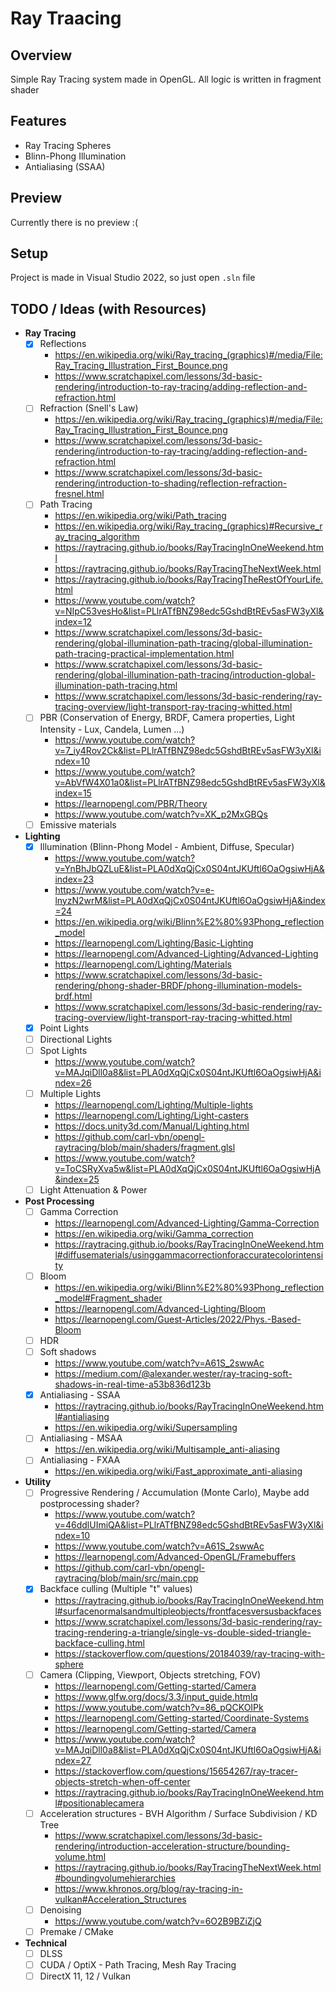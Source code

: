 # Ray Traacing

## Overview
Simple Ray Tracing system made in OpenGL. All logic is written in fragment shader

## Features
- Ray Tracing Spheres
- Blinn-Phong Illumination
- Antialiasing (SSAA)

## Preview
Currently there is no preview :(

## Setup
Project is made in Visual Studio 2022, so just open ```.sln``` file

## TODO / Ideas (with Resources)
- **Ray Tracing**
  - [X] Reflections
	- https://en.wikipedia.org/wiki/Ray_tracing_(graphics)#/media/File:Ray_Tracing_Illustration_First_Bounce.png
	- https://www.scratchapixel.com/lessons/3d-basic-rendering/introduction-to-ray-tracing/adding-reflection-and-refraction.html
  - [ ] Refraction (Snell's Law)
	- https://en.wikipedia.org/wiki/Ray_tracing_(graphics)#/media/File:Ray_Tracing_Illustration_First_Bounce.png
	- https://www.scratchapixel.com/lessons/3d-basic-rendering/introduction-to-ray-tracing/adding-reflection-and-refraction.html
	- https://www.scratchapixel.com/lessons/3d-basic-rendering/introduction-to-shading/reflection-refraction-fresnel.html
  - [ ] Path Tracing
	- https://en.wikipedia.org/wiki/Path_tracing
	- https://en.wikipedia.org/wiki/Ray_tracing_(graphics)#Recursive_ray_tracing_algorithm
	- https://raytracing.github.io/books/RayTracingInOneWeekend.html
	- https://raytracing.github.io/books/RayTracingTheNextWeek.html
	- https://raytracing.github.io/books/RayTracingTheRestOfYourLife.html
	- https://www.youtube.com/watch?v=NIpC53vesHo&list=PLlrATfBNZ98edc5GshdBtREv5asFW3yXl&index=12
	- https://www.scratchapixel.com/lessons/3d-basic-rendering/global-illumination-path-tracing/global-illumination-path-tracing-practical-implementation.html
	- https://www.scratchapixel.com/lessons/3d-basic-rendering/global-illumination-path-tracing/introduction-global-illumination-path-tracing.html
	- https://www.scratchapixel.com/lessons/3d-basic-rendering/ray-tracing-overview/light-transport-ray-tracing-whitted.html
  - [ ] PBR (Conservation of Energy, BRDF, Camera properties, Light Intensity - Lux, Candela, Lumen ...)
    - https://www.youtube.com/watch?v=7_iy4Rov2Ck&list=PLlrATfBNZ98edc5GshdBtREv5asFW3yXl&index=10
	- https://www.youtube.com/watch?v=AbVfW4X01a0&list=PLlrATfBNZ98edc5GshdBtREv5asFW3yXl&index=15
	- https://learnopengl.com/PBR/Theory
	- https://www.youtube.com/watch?v=XK_p2MxGBQs
  - [ ] Emissive materials
- **Lighting**
  - [X] Illumination (Blinn-Phong Model - Ambient, Diffuse, Specular)
    - https://www.youtube.com/watch?v=YnBhJbQZLuE&list=PLA0dXqQjCx0S04ntJKUftl6OaOgsiwHjA&index=23
  	- https://www.youtube.com/watch?v=e-lnyzN2wrM&list=PLA0dXqQjCx0S04ntJKUftl6OaOgsiwHjA&index=24
  	- https://en.wikipedia.org/wiki/Blinn%E2%80%93Phong_reflection_model
  	- https://learnopengl.com/Lighting/Basic-Lighting
  	- https://learnopengl.com/Advanced-Lighting/Advanced-Lighting
  	- https://learnopengl.com/Lighting/Materials
  	- https://www.scratchapixel.com/lessons/3d-basic-rendering/phong-shader-BRDF/phong-illumination-models-brdf.html
	- https://www.scratchapixel.com/lessons/3d-basic-rendering/ray-tracing-overview/light-transport-ray-tracing-whitted.html
  - [X] Point Lights
  - [ ] Directional Lights
  - [ ] Spot Lights
    - https://www.youtube.com/watch?v=MAJqiDll0a8&list=PLA0dXqQjCx0S04ntJKUftl6OaOgsiwHjA&index=26
  - [ ] Multiple Lights
    - https://learnopengl.com/Lighting/Multiple-lights
	- https://learnopengl.com/Lighting/Light-casters
	- https://docs.unity3d.com/Manual/Lighting.html
	- https://github.com/carl-vbn/opengl-raytracing/blob/main/shaders/fragment.glsl
	- https://www.youtube.com/watch?v=ToCSRyXva5w&list=PLA0dXqQjCx0S04ntJKUftl6OaOgsiwHjA&index=25
  - [ ] Light Attenuation & Power
- **Post Processing**
  - [ ] Gamma Correction
    - https://learnopengl.com/Advanced-Lighting/Gamma-Correction
  	- https://en.wikipedia.org/wiki/Gamma_correction
  	- https://raytracing.github.io/books/RayTracingInOneWeekend.html#diffusematerials/usinggammacorrectionforaccuratecolorintensity
  - [ ] Bloom
    - https://en.wikipedia.org/wiki/Blinn%E2%80%93Phong_reflection_model#Fragment_shader
    - https://learnopengl.com/Advanced-Lighting/Bloom
    - https://learnopengl.com/Guest-Articles/2022/Phys.-Based-Bloom
  - [ ] HDR
  - [ ] Soft shadows
	- https://www.youtube.com/watch?v=A61S_2swwAc
	- https://medium.com/@alexander.wester/ray-tracing-soft-shadows-in-real-time-a53b836d123b
  - [X] Antialiasing - SSAA
    - https://raytracing.github.io/books/RayTracingInOneWeekend.html#antialiasing
	- https://en.wikipedia.org/wiki/Supersampling
  - [ ] Antialiasing - MSAA
	- https://en.wikipedia.org/wiki/Multisample_anti-aliasing
  - [ ] Antialiasing - FXAA
    - https://en.wikipedia.org/wiki/Fast_approximate_anti-aliasing
- **Utility**
  - [ ] Progressive Rendering / Accumulation (Monte Carlo), Maybe add postprocessing shader?
    - https://www.youtube.com/watch?v=46ddlUImiQA&list=PLlrATfBNZ98edc5GshdBtREv5asFW3yXl&index=10
  	- https://www.youtube.com/watch?v=A61S_2swwAc
  	- https://learnopengl.com/Advanced-OpenGL/Framebuffers
  	- https://github.com/carl-vbn/opengl-raytracing/blob/main/src/main.cpp
  - [X] Backface culling (Multiple "t" values)
    - https://raytracing.github.io/books/RayTracingInOneWeekend.html#surfacenormalsandmultipleobjects/frontfacesversusbackfaces
	- https://www.scratchapixel.com/lessons/3d-basic-rendering/ray-tracing-rendering-a-triangle/single-vs-double-sided-triangle-backface-culling.html
	- https://stackoverflow.com/questions/20184039/ray-tracing-with-sphere
  - [ ] Camera (Clipping, Viewport, Objects stretching, FOV)
  	- https://learnopengl.com/Getting-started/Camera
  	- https://www.glfw.org/docs/3.3/input_guide.htmlq
  	- https://www.youtube.com/watch?v=86_pQCKOIPk
  	- https://learnopengl.com/Getting-started/Coordinate-Systems
  	- https://learnopengl.com/Getting-started/Camera
  	- https://www.youtube.com/watch?v=MAJqiDll0a8&list=PLA0dXqQjCx0S04ntJKUftl6OaOgsiwHjA&index=27
	- https://stackoverflow.com/questions/15654267/ray-tracer-objects-stretch-when-off-center
	- https://raytracing.github.io/books/RayTracingInOneWeekend.html#positionablecamera
  - [ ] Acceleration structures - BVH Algorithm / Surface Subdivision / KD Tree
	- https://www.scratchapixel.com/lessons/3d-basic-rendering/introduction-acceleration-structure/bounding-volume.html
	- https://raytracing.github.io/books/RayTracingTheNextWeek.html#boundingvolumehierarchies
	- https://www.khronos.org/blog/ray-tracing-in-vulkan#Acceleration_Structures
  - [ ] Denoising
	- https://www.youtube.com/watch?v=6O2B9BZiZjQ
  - [ ] Premake / CMake
- **Technical**
  - [ ] DLSS
  - [ ] CUDA / OptiX - Path Tracing, Mesh Ray Tracing
  - [ ] DirectX 11, 12 / Vulkan